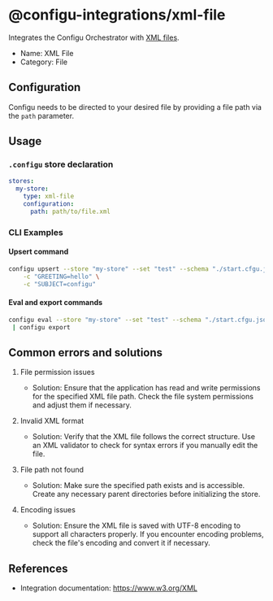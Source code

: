 # @configu-integrations/xml-file

Integrates the Configu Orchestrator with [XML files](https://www.w3.org/XML/).

- Name: XML File
- Category: File

## Configuration

Configu needs to be directed to your desired file by providing a file path via the `path` parameter.

## Usage

### `.configu` store declaration

```yaml
stores:
  my-store:
    type: xml-file
    configuration:
      path: path/to/file.xml
```

### CLI Examples

#### Upsert command

```bash
configu upsert --store "my-store" --set "test" --schema "./start.cfgu.json" \
    -c "GREETING=hello" \
    -c "SUBJECT=configu"
```

#### Eval and export commands

```bash
configu eval --store "my-store" --set "test" --schema "./start.cfgu.json" \
 | configu export
```

## Common errors and solutions

1. File permission issues
   - Solution: Ensure that the application has read and write permissions for the specified XML file path. Check the file system permissions and adjust them if necessary.

2. Invalid XML format
   - Solution: Verify that the XML file follows the correct structure. Use an XML validator to check for syntax errors if you manually edit the file.

3. File path not found
   - Solution: Make sure the specified path exists and is accessible. Create any necessary parent directories before initializing the store.

4. Encoding issues
   - Solution: Ensure the XML file is saved with UTF-8 encoding to support all characters properly. If you encounter encoding problems, check the file's encoding and convert it if necessary.

## References
- Integration documentation: https://www.w3.org/XML
